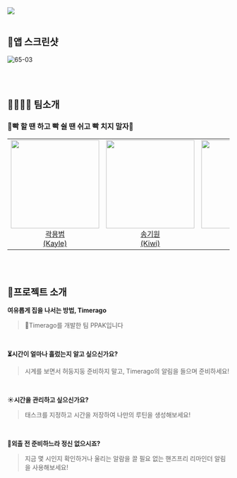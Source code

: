 <img  src ="https://github.com/DeveloperAcademy-POSTECH/MC2-Team6-Ppack/assets/86860517/0dfeacc0-3171-410a-a8c5-801823a4a8e3">
<br><br>

## 📸앱 스크린샷
![65-03](https://github.com/DeveloperAcademy-POSTECH/MC2-Team6-Ppack/assets/86860517/6000d133-699d-4985-80f5-a08824273d19)

<br><br>

## 👨‍👩‍👧‍👦 팀소개
### 👊빡 할 땐 하고 빡 쉴 땐 쉬고 빡 치지 말자👊

<table>
  <tr>
    <td align="center"><a href="https://github.com/yongbeomkwak"><img src="https://avatars.githubusercontent.com/u/48616183?v=4" width="200px;" alt=""/><br />곽용범<br/ > (Kayle)</td>
    <td align="center"><a href="https://github.com/kiwi1023"><img src="https://avatars.githubusercontent.com/u/101521502?v=4" width="200px;" alt=""/><br />송기원<br />(Kiwi)</td>
<td align="center"><a href="https://github.com/venushin"><img src="https://github.com/DeveloperAcademy-POSTECH/MC2-Team6-Ppack/assets/86860517/05c0b2bf-3f86-4563-bec1-287f527132b0" width="200px;" alt=""/><br />이신영<br />(Cindy)</td>
          <td align="center"><a href="https://github.com/grace0617"><img src="https://github.com/DeveloperAcademy-POSTECH/MC2-Team6-Ppack/assets/86860517/359eebf5-90f0-4c21-a993-58fe1d2d9a9a" width="200px;" alt=""/><br />정다은<br />(Grace)</td>
             <td align="center"><a href="https://github.com/isakk001"><img src="https://github.com/DeveloperAcademy-POSTECH/MC2-Team6-Ppack/assets/48616183/e36b70d4-d194-41c7-8b34-91736cf0acd4" width="200px;" alt=""/><br />이삭<br />(San)</td>
        </tr>


</table>



<br><br>

## 🙌프로젝트 소개
**여유롭게 집을 나서는 방법, Timerago**
> 👋Timerago를 개발한 팀 PPAK입니다
<br>


**⏳시간이 얼마나 흘렀는지 알고 싶으신가요?**
> 시계를 보면서 허둥지둥 준비하지 말고, Timerago의 알림을 들으며 준비하세요!
<br>

☀️**시간을 관리하고 싶으신가요?**
> 태스크를 지정하고 시간을 저장하여 나만의 루틴을 생성해보세요!
<br>

🤳**외출 전 준비하느라 정신 없으시죠?**
> 지금 몇 시인지 확인하거나 울리는 알람을 끌 필요 없는 핸즈프리 리마인더 알림을 사용해보세요!

<br><br>


